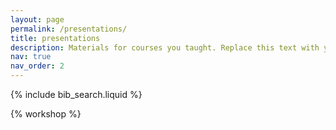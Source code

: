 ```yaml
---
layout: page
permalink: /presentations/
title: presentations
description: Materials for courses you taught. Replace this text with your description.
nav: true
nav_order: 2
---
```


<!-- _pages/presentations.md -->

<!-- Bibsearch Feature -->

{% include bib_search.liquid %}

<div class="publications">

{% workshop %}

</div>
